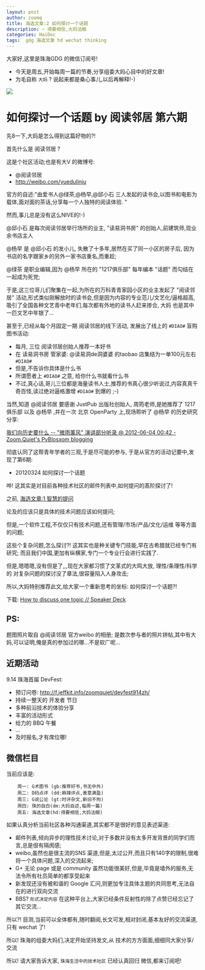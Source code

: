 ```yaml
---
layout: post
author: zoomq
title: 海选文章:2 如何探讨一个话题
description: ~ 得要相信,大妈法眼
categories: HaiDoc
tags:  gdg 海选文章 hd wechat thinking
---
```


大家好,这里是珠海GDG 的微信订阅号!

- 今天是周五,开始每周一篇的节奏,分享组委大妈心目中的好文章!
- 为毛自称 `大妈` ? 说起来都是桑心事儿,以后再解释!-)



![](http://zoomq.qiniudn.com/ZHGDG/wechat/130823-hd2-how2discuss.jpg)

# 如何探讨一个话题 by 阅读邻居 第六期

先8一下,大妈是怎么得到这篇好物的?!

首先什么是 阅读邻居 ?

这是个社区活动;也是有大V 的微博号:

- @阅读邻居 
- http://weibo.com/yuedulinju

官方的自述:"由爱书人@绿茶,@杨早,@邱小石 三人发起的读书会,以图书和电影为载体,面对面的茶话,分享每一个人独特的阅读体验. "

<!--more-->

然而,事儿总是没有这么NIVE的!-)

@邱小石 是每次阅读邻居举行场所的业主, "读易洞书房" 的创始人,前建筑师,现业余书店主人

@杨早 是 @邱小石 的发小儿, 失散了十多年,居然在买了同一小区的房子后, 因为书店的名字跟家乡的另外一家书店重名,而重趁;

@绿茶 是职业编辑,因为 @杨早 所在的 "1217俱乐部" 每年编本 "话题" 而勾结在一起成为死党;

于是,这三位哥儿们聚集在一起,为所在的万科青青家园小区的业主发起了 "阅读邻居" 活动,形式类似刚解放时的读书会,但是因为内容的专业范儿/文艺化/逼格超高,吸引了全国各种文艺青中老年们,每次都有外地的读书人赶来掺合, 大妈 也是其中一匹文艺中年银了...

甚至于,已经从每个月固定一期 阅读邻居的线下活动, 发展出了线上的 `#DIAO#` 盲购图书活动:

- 每月, 三位 阅读邻居创始人推荐一本好书
- 在 读易洞书房 管家婆: @读易洞de洞婆婆 的taobao 店集结为一单100元左右 `#DIAO#`
- 但是,不告诉你具体是什么书
- 所谓愿者上 `#DIAO#` 之意, 给你什么书就看什么书
- 不过,真心话,哥儿三位都是海量读书人士,推荐的书真心很少听说过,内容真真千奇百怪,读过绝对逼格激增 `#DIAO#` 到爆的 ;-)
 
当然,知道 @阅读邻居 要感谢 JustPub 出版社创始人, 周筠老师,是她推荐了 1217俱乐部 以及 @杨早 ,并在一次 北京 OpenParty 上,现场聆听了 @杨早 的历史研究分享:

[我们向历史要什么 -- "微雨薰风" 演讲部分听录 @ 2012-06-04 00:42 - Zoom.Quiet's PyBlosxom blogging](http://blog.zoomquiet.org/pyblosxom/oss/openparty-smell-rainwind-2012-06-04-00-42.html)

彻底认同了这帮青年学者的三观,于是尽可能的参与, 于是从官方的活动记要中,发现了第6期:

- 20120324 如何探讨一个话题

哗! 这其实是对目前各种技术社区的邮件列表中,如何提问的髙阶探讨了!

之前, [海选文章:1 智慧的提问](http://zhgdg.gitcafe.com/2013-08/hd1-askquestion/) 

论及的应该只是具体的技术问题应该如何提问;

但是,一个软件工程,不仅仅只有技术问题,还有管理/市场/产品/文化/运维 等等方面的问题;

这些个复杂问题,怎么探讨?! 这其实也是种关键专门技能,早在古希腊就已经专门有研究;
而且我们中国,更加有纵横家,专门一个专业行会进行实践了.

但是,嗯嗯嗯,没有但是了,,,现在大家都习惯了文革式的大鸣大放,
理性/条理性/科学的 对复杂问题的探讨没了章法,很容量陷入人身攻击;

所以,大妈特别推荐此文,给大家一个重新思考的坐标: 如何探讨一个话题?!

下载: [How to discuss one topic // Speaker Deck](https://speakerdeck.com/zoomquiet/how-to-discuss-one-topic)


## PS:

题图照片取自 @阅读邻居 官方weibo 的相册; 是数次参与者的照片拼帖,其中有大妈,可以证明,俺是真的参加过的哪...不是软广呢...

## 近期活动


9.14 珠海首届 DevFest:

- 预订问卷: http://f.jeffkit.info/zoomquiet/devfest914zh/     
- 持续一整天的 开发者 节日
- 多种前沿技术的体验分享
- 丰富的活动形式
- 给力的 BBQ 午餐
- ... 
- 及时报名,才有席位哪!


## 微信栏目
当前应该是: 

        周一: G术图书 (gb:推荐好书,书无中外)
        周二: D码点评 (dd:麻辣评点,善意满盈)
        周三: G说公论 (gt:时评杂文,新旧不拘)
        周四: 珠的自白(dm:大妈自述,每周一篇)
        周五: 海选文章(hd:得要相信,大妈法眼)


如果认真分析当前社区各种沟通渠道,其实都不是很好的意见表述渠道:

- 邮件列表,倾向异步的理性技术讨论,对于多数并没有太多开发背景的同学们而言,总是佷有隔阂感;
- weibo,虽然也是很主流的SNS 渠道,但是,太过公开,而且只有140字的限制,很难将一个具体问题,深入的交流起来;
- G+ 无论 page 或是 community 虽然功能很美好,但是,毕竟是墙外的服务,无法令所有社员简单的都享受起来
- 新发现还没有被和谐的 Google 汇问,则更加专注具体主题的共同思考,无法自在的进行双向交流
- BBS? `形式决定内容` 在这种平台上,大家已经条件反射性的除了点赞已经忘记了其它交流... 

所以?! 目测,当前可以全体都有,随时翻阅,长文可发,相对封闭,基本友好的交流渠道,只有 wechat 了!

所以! 珠海的组委大妈们,决定开始坚持发文,从 技术的方方面面,细细同大家分享/交流

所以! 请大家告诉大家,  `珠海生活中的技术社区` 已经认真回归 微信,都来订阅吧!

